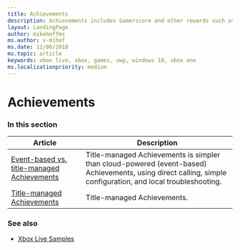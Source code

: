 ```yaml
---
title: Achievements
description: Achievements includes Gamerscore and other rewards such as digital artwork, new maps, characters, and stat boosts.
layout: LandingPage
author: mikehoffms
ms.author: v-mihof
ms.date: 12/06/2018
ms.topic: article
keywords: xbox live, xbox, games, uwp, windows 10, xbox one
ms.localizationpriority: medium
---
```


# Achievements


### In this section

| Article | Description |
|---------|-------------|
| [Event-based vs. title-managed Achievements](live-achievements-eb-vs-tm.md) | Title-managed Achievements is simpler than cloud-powered (event-based) Achievements, using direct calling, simple configuration, and local troubleshooting. |
| [Title-managed Achievements](title-managed/live-achievements-tm-nav.md) | Title-managed Achievements. |


### See also

* [Xbox Live Samples](../../../samples.md)
